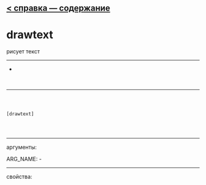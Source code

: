 [< справка — содержание](ceammc_lib.html)
---

# drawtext


рисует текст

---

-
<br>


---


```



[drawtext]


            
```

---
аргументы:

ARG_NAME: -<br>

---
свойства:


